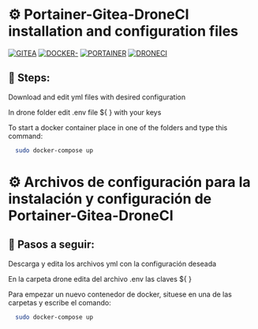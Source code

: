 
# ⚙️ Portainer-Gitea-DroneCI installation and configuration files

[![GITEA](https://img.shields.io/badge/gitea-black?style=for-the-badge&logo=gitea)](https://gitea.io/en-us/)
[![DOCKER-](https://img.shields.io/badge/docker-black?style=for-the-badge&logo=docker)](https://docs.docker.com/)
[![PORTAINER](https://img.shields.io/badge/portainer-black?style=for-the-badge&logo=portainer)](https://www.portainer.io/)
[![DRONECI](https://img.shields.io/badge/drone-black?style=for-the-badge&logo=drone)](https://www.drone.io/)

## 🚀 Steps:

Download and edit yml files with desired configuration

In drone folder edit .env file ${ } with your keys

To start a docker container place in one of the folders and type this command:
```bash
  sudo docker-compose up
```


# ⚙️ Archivos de configuración para la instalación y configuración de Portainer-Gitea-DroneCI

## 🚀 Pasos a seguir:

Descarga y edita los archivos yml con la configuración deseada

En la carpeta drone edita del archivo .env las claves ${ }

Para empezar un nuevo contenedor de docker, situese en una de las carpetas y escribe el comando:
```bash
  sudo docker-compose up
```
